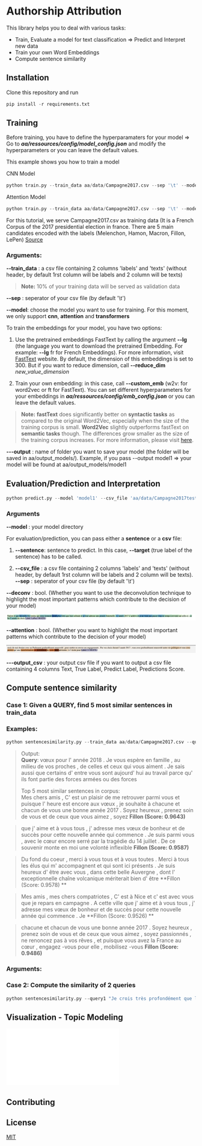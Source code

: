 # Authorship Attribution 
This library helps you to deal with various tasks: 
- Train, Evaluate a model for text classification => Predict and Interpret new data
- Train your own Word Embeddings
- Compute sentence similarity 

## Installation 
Clone this repository and run 
```python
pip install -r requirements.txt
```

## Training

Before training, you have to define the hyperparamaters for your model => Go to ***aa/ressources/config/model_config.json*** and modify the hyperparameters or you can leave the default values.   

This example shows you how to train a model 

CNN Model
```python
python train.py --train_data aa/data/Campagne2017.csv --sep '\t' --model cnn --custom_emb w2v --output test_model
```
Attention Model 

```python
python train.py --train_data aa/data/Campagne2017.csv --sep '\t' --model attention --output test_model
```
For this tutorial, we serve Campagne2017.csv as training data (It is a French Corpus of the 2017 presidential election in france. There are 5 main candidates encoded with the labels (Melenchon, Hamon, Macron, Fillon, LePen) [Source](https://choosealicense.com/licenses/mit/)

### **Arguments:** 

**--train_data** : a csv file containing 2 columns 'labels' and 'texts' (without header, by default 1rst column will be labels and 2 column will be texts)
> **Note:** 10% of your training data will be served as validation data

**--sep** : seperator of your csv file (by default '\t') 

**--model**: choose the model you want to use for training. For this moment, we only support **cnn**, **attention** and **transformers**

To train the embeddings for your model, you have two options: 

1) Use the pretrained embeddings FastText by calling the argument **--lg** (the language you want to download the pretrained Embedding. For example: **--lg** fr for French Embeddings). For more information, visit [FastText](https://fasttext.cc/docs/en/crawl-vectors.html) website. By default, the dimension of this embeddings is set to 300. But if you want to reduce dimension, call **--reduce_dim** *new_value_dimension*

2) Train your own embedding: in this case, call **--custom_emb** (w2v: for word2vec or ft for FastText). You can set different hyperparameters for your embeddings in ***aa/ressources/config/emb_config.json*** or you can leave the default values. 


> **Note:**  **fastText** does significantly better on **syntactic tasks** as compared to the original Word2Vec, especially when the size of the training corpus is small. **Word2Vec** slightly outperforms fastText on **semantic tasks** though. The differences grow smaller as the size of the training corpus increases. For more information, please visit [here](https://radimrehurek.com/gensim/auto_examples/tutorials/run_fasttext.html). 

**---output** : name of folder you want to save your model (the folder will be saved in aa/output_models/). Example, if you pass --output model1 => your model will be found at aa/output_models/model1

## Evaluation/Prediction and Interpretation 
```python
python predict.py --model 'model1' --csv_file 'aa/data/Campagne2017test.csv' --deconv True
```

### Arguments 

**--model** : your model directory 

For evaluation/prediction, you can pass either a **sentence** or a **csv** file: 

1) **--sentence**: sentence to predict. In this case, **--target** (true label of the sentence) has to be called.

2) **--csv_file** : a csv file containing 2 columns 'labels' and 'texts' (without header, by default 1rst column will be labels and 2 column will be texts). 
**--sep** : seperator of your csv file (by default '\t') 

**--deconv** :  bool. (Whether you want to use the deconvolution technique to highlight the most important patterns which contribute to the decision of your model) 

<img  src="images_ReadMe/Deconv.png"  alt="deconv"  heigth="100"/>

**--attention** :  bool. (Whether you want to highlight the most important patterns which contribute to the decision of your model) 

<img  src="images_ReadMe/attention.png"  alt="attention"  heigth="100"/>

**---output_csv** :  your output csv file if you want to output a csv file containing 4 columns Text, True Label, Predict Label, Predictions Score. 



## Compute sentence similarity 

### Case 1: Given a QUERY, find 5 most similar sentences in train_data 

### Examples: 
```python
python sentencesimilarity.py --train_data aa/data/Campagne2017.csv --query "vœux pour l' année 2018 . Je vous espère en famille , au milieu de vos proches , de celles et ceux qui vous aiment . Je sais aussi que certains d' entre vous sont aujourd' hui au travail parce qu' ils font partie des forces armées ou des forces"
```

> Output:  
> **Query**: vœux pour l' année 2018 . Je vous espère en famille ,
> au milieu de vos proches , de celles et ceux qui vous aiment . Je sais
> aussi que certains d' entre vous sont aujourd' hui au travail parce
> qu' ils font partie des forces armées ou des forces  
> 
> Top 5 most similar sentences in corpus:  
> Mes chers amis , C' est un plaisir de me retrouver parmi vous et puisque l' heure est encore aux vœux , je souhaite à chacune et chacun de vous une bonne année 2017 . Soyez heureux , prenez soin de vous et de ceux que vous aimez , soyez **Fillon (Score: 0.9643)**  

> que j' aime et à vous tous , j' adresse mes vœux de bonheur et de succès pour cette nouvelle année qui commence . Je suis parmi vous , avec le cœur encore serré par la tragédie du 14 juillet . De ce souvenir monte en moi une volonté inflexible **Fillon (Score: 0.9587)**  

> Du fond du coeur , merci à vous tous et à vous toutes . Merci à tous les élus qui m' accompagnent et qui sont ici présents . Je suis heureux d' être avec vous , dans cette belle Auvergne , dont l' exceptionnelle chaîne volcanique mériterait bien d' être **Fillon (Score: 0.9578) **

> Mes amis , mes chers compatriotes , C' est à Nice et c' est avec vous que je repars en campagne . A cette ville que j' aime et à vous tous , j' adresse mes vœux de bonheur et de succès pour cette nouvelle année qui commence . Je **Fillon (Score: 0.9526) **

> chacune et chacun de vous une bonne année 2017 . Soyez heureux , prenez soin de vous et de ceux que vous aimez , soyez passionnés , ne renoncez pas à vos rêves , et puisque vous avez la France au cœur , engagez -vous pour elle , mobilisez -vous **Fillon (Score: 0.9486)**

### Arguments:
 
### Case 2: Compute the similarity of 2 queries

```python
python sentencesimilarity.py --query1 "Je crois très profondément que l' Europe peut devenir cette puissance économique , sociale , écologique et scientifique qui pourra faire face à la Chine , aux Etats-Unis en portant ces valeurs qui nous ont faits et qui sont notre histoire commune . J' ai besoin de votre détermination pour" --query2 "vœux pour l' année 2018 . Je vous espère en famille , au milieu de vos proches , de celles et ceux qui vous aiment . Je sais aussi que certains d' entre vous sont aujourd' hui au travail parce qu' ils font partie des forces armées ou des forces"
```

## Visualization - Topic Modeling

![Visualization for topic modeling](images_ReadMe/clustering.html)




## Contributing


## License
[MIT](https://choosealicense.com/licenses/mit/)



